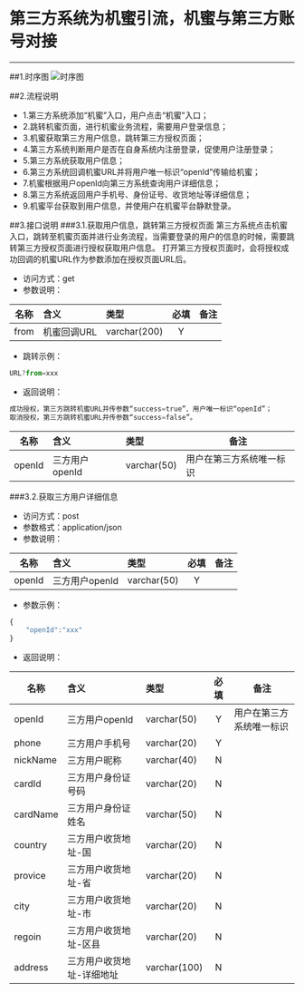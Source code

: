 # 第三方系统为机蜜引流，机蜜与第三方账号对接

---
##1.时序图
![时序图](https://file.zpmgo.com/api/download/temp/N2NiYzMyOTUtODNkMy00OGQ2LTliNzctYmIwNjVhN2U3ZWY2LnBuZw==)

##2.流程说明
 - 1.第三方系统添加“机蜜”入口，用户点击“机蜜”入口；
 - 2.跳转机蜜页面，进行机蜜业务流程，需要用户登录信息；
 - 3.机蜜获取第三方用户信息，跳转第三方授权页面；
 - 4.第三方系统判断用户是否在自身系统内注册登录，促使用户注册登录；
 - 5.第三方系统获取用户信息；
 - 6.第三方系统回调机蜜URL并将用户唯一标识“openId”传输给机蜜；
 - 7.机蜜根据用户openId向第三方系统查询用户详细信息；
 - 8.第三方系统返回用户手机号、身份证号、收货地址等详细信息；
 - 9.机蜜平台获取到用户信息，并使用户在机蜜平台静默登录。

##3.接口说明
###3.1.获取用户信息，跳转第三方授权页面
	第三方系统点击机蜜入口，跳转至机蜜页面并进行业务流程，当需要登录的用户的信息的时候，需要跳转第三方授权页面进行授权获取用户信息。
	打开第三方授权页面时，会将授权成功回调的机蜜URL作为参数添加在授权页面URL后。
	
 - 访问方式：get
 - 参数说明：

|名称|含义|类型|必填|备注|
|----|:---|:---|:--:|--------|
|from|机蜜回调URL|varchar(200)|Y| |

 - 跳转示例：

```javascript
URL?from=xxx
```

 - 返回说明：

```javascript
成功授权，第三方跳转机蜜URL并传参数“success=true”、用户唯一标识“openId”；
取消授权，第三方跳转机蜜URL并传参数“success=false”。
```
|名称|含义|类型|备注|
|----|:---|:---|--------|
|openId|三方用户openId|varchar(50)|用户在第三方系统唯一标识|

###3.2.获取三方用户详细信息

 - 访问方式：post
 - 参数格式：application/json
 - 参数说明：

|名称|含义|类型|必填|备注|
|----|:---|:---|:--:|--------|
|openId|三方用户openId|varchar(50)|Y| |


 - 参数示例：

```javascript
{
    "openId":"xxx"
}
```

 - 返回说明：

|名称|含义|类型|必填|备注|
|----|:---|:---|:--:|--------|
|openId|三方用户openId|varchar(50)|Y|用户在第三方系统唯一标识|
|phone|三方用户手机号|varchar(20)|Y| |
|nickName|三方用户昵称|varchar(40)|N| |
|cardId|三方用户身份证号码|varchar(20)|N| |
|cardName|三方用户身份证姓名|varchar(50)|N| |
|country|三方用户收货地址-国|varchar(20)|N| |
|provice|三方用户收货地址-省|varchar(20)|N| |
|city|三方用户收货地址-市|varchar(20)|N| |
|regoin|三方用户收货地址-区县|varchar(20)|N| |
|address|三方用户收货地址-详细地址|varchar(100)|N| |








